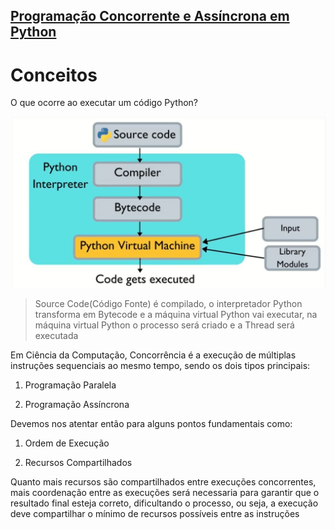 ## [Programação Concorrente e Assíncrona em Python](https://www.udemy.com/course/programacao-concorrente-e-assincrona-com-python/)

# Conceitos

O que ocorre ao executar um código Python?



![pythoncompiler](image.png)

> Source Code(Código Fonte) é compilado, o interpretador Python transforma em Bytecode e a máquina virtual Python vai executar, na máquina virtual Python o processo será criado e a Thread será executada

Em Ciência da Computação, Concorrência é a execução de múltiplas instruções sequenciais ao mesmo tempo, sendo os dois tipos principais: 

1. Programação Paralela

2. Programação Assíncrona

   

Devemos nos atentar então para alguns pontos fundamentais como:

   1. Ordem de Execução 

   2. Recursos Compartilhados

Quanto mais recursos são compartilhados entre execuções concorrentes, mais coordenação entre as execuções será necessaria para garantir que o resultado final esteja correto, dificultando o processo, ou seja, a execução deve compartilhar o mínimo de recursos possíveis entre as instruções 